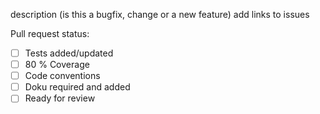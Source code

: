 description (is this a bugfix, change or a new feature)
add links to issues

Pull request status:
- [ ] Tests added/updated
- [ ] 80 % Coverage
- [ ] Code conventions
- [ ] Doku required and added
- [ ] Ready for review

